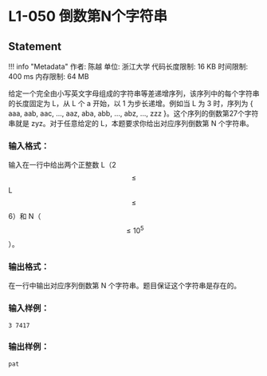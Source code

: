 
# L1-050 倒数第N个字符串

## Statement

!!! info "Metadata"
    作者: 陈越
    单位: 浙江大学
    代码长度限制: 16 KB
    时间限制: 400 ms
    内存限制: 64 MB

给定一个完全由小写英文字母组成的字符串等差递增序列，该序列中的每个字符串的长度固定为 L，从 L 个 a 开始，以 1 为步长递增。例如当 L 为 3 时，序列为 { aaa, aab, aac, ..., aaz, aba, abb, ..., abz, ..., zzz }。这个序列的倒数第27个字符串就是 zyz。对于任意给定的 L，本题要求你给出对应序列倒数第 N 个字符串。

### 输入格式：

输入在一行中给出两个正整数 L（2 $$\le$$ L $$\le$$ 6）和 N（$$\le 10^5$$）。

### 输出格式：

在一行中输出对应序列倒数第 N 个字符串。题目保证这个字符串是存在的。

### 输入样例：
```plaintext
3 7417
```

### 输出样例：
```plaintext
pat
```


